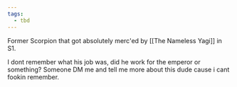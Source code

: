 ```yaml
---
tags:
  - tbd
---
```


Former Scorpion that got absolutely merc'ed by [[The Nameless Yagi]] in S1.

I dont remember what his job was, did he work for the emperor or something? Someone DM me and tell me more about this dude cause i cant fookin remember.